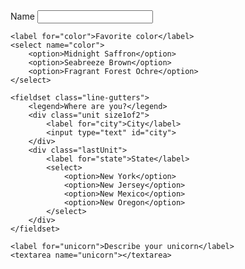 <form>
	<label for="name">Name</label>
	<input id="name" type="text">

	<label for="color">Favorite color</label>
	<select name="color">
		<option>Midnight Saffron</option>
		<option>Seabreeze Brown</option>
		<option>Fragrant Forest Ochre</option>
	</select>

	<fieldset class="line-gutters">
		<legend>Where are you?</legend>
		<div class="unit size1of2">
			<label for="city">City</label>
			<input type="text" id="city">
		</div>
		<div class="lastUnit">
			<label for="state">State</label>
			<select>
				<option>New York</option>
				<option>New Jersey</option>
				<option>New Mexico</option>
				<option>New Oregon</option>
			</select>
		</div>
	</fieldset>

	<label for="unicorn">Describe your unicorn</label>
	<textarea name="unicorn"></textarea>
</form>	
